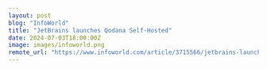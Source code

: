 ```yaml
---
layout: post
blog: "InfoWorld"
title: "JetBrains launches Qodana Self-Hosted"
date: 2024-07-03T18:00:00Z
image: images/infoworld.png
remote_url: "https://www.infoworld.com/article/3715566/jetbrains-launches-qodana-self-hosted.html#tk.rss_applicationdevelopment"
---
```

